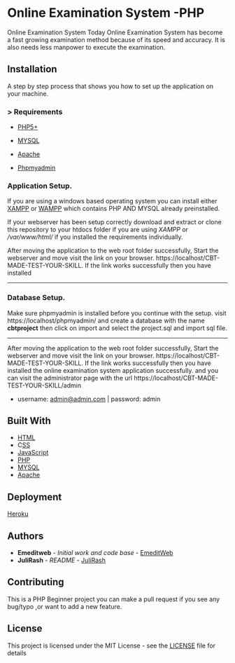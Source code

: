 # Online Examination System -PHP

Online Examination System Today Online Examination System has become a fast growing examination method because of its speed and accuracy. It is also needs less manpower to execute the examination. 

## Installation

A step by step process that shows you how to set up  the application on your machine.

### > Requirements
* [PHP5+](https://php.net)

* [MYSQL](https://mysql.com)

* [Apache](https://apache.org)

* [Phpmyadmin](httos://phpmyadmin.net)


### Application Setup.

If you are using a windows based operating system you can install either [XAMPP](https://www.apachefriends.org/index.html) or [WAMPP](https://www.wampserver.com/en/) which contains PHP AND MYSQL already preinstalled.

If your webserver has been setup correctly download and extract or clone this repository to your htdocs folder if you are using *XAMPP* or */var/www/html/* if you installed the requirements individually.

After moving the application to the web root folder successfully, Start the webserver and move visit the link on your browser. https://localhost/CBT-MADE-TEST-YOUR-SKILL. If the link works successfully then you have installed

____
### Database Setup.

Make sure phpmyadmin is installed before you continue with the setup. visit https://localhost/phpmyadmin/ and create a database with the name **cbtproject** then click on import and select the project.sql and import sql file.

_______________________________________________

After moving the application to the web root folder successfully, Start the webserver and move visit the link on your browser. https://localhost/CBT-MADE-TEST-YOUR-SKILL. If the link works successfully then you have installed the online examination system application successfully. and you can visit the administrator page with the url https://localhost/CBT-MADE-TEST-YOUR-SKILL/admin 
* username: admin@admin.com  | password: admin

## Built With
* [HTML](https://en.wikipedia.org/wiki/HTML)
* C[SS](https://en.wikipedia.org/wiki/CSS)
* [JavaScript](https://en.wikipedia.org/wiki/JavaScript)
* [PHP](https://php,net)
* [MYSQL](https://mysql.com)
* [Apache](https://apache.org)


## Deployment

[Heroku](https://scotch.io/@phalconVee/deploying-a-php-and-mysql-web-app-with-heroku)


## Authors

* **Emeditweb** - *Initial work and code base* - [EmeditWeb](https://github.com/Emeditweb)
* **JuliRash** - *README* - [JuliRash](https://github.com/JuliRasgh)

## Contributing

This is a PHP Beginner project you can make a pull request if you see any bug/typo ,or want to add a new feature.


## License

This project is licensed under the MIT License - see the [LICENSE](LICENSE) file for details
